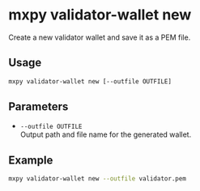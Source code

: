 # mxpy validator-wallet new

Create a new validator wallet and save it as a PEM file.

## Usage

```bash
mxpy validator-wallet new [--outfile OUTFILE]
```

## Parameters

- `--outfile OUTFILE`  
  Output path and file name for the generated wallet.

## Example

```bash
mxpy validator-wallet new --outfile validator.pem
